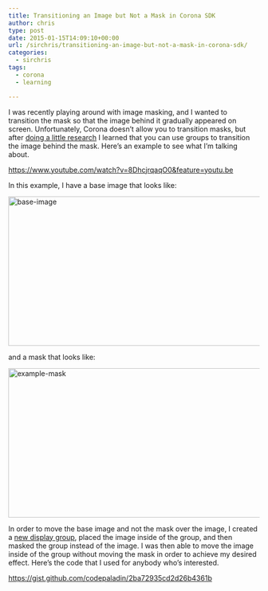 ```yaml
---
title: Transitioning an Image but Not a Mask in Corona SDK
author: chris
type: post
date: 2015-01-15T14:09:10+00:00
url: /sirchris/transitioning-an-image-but-not-a-mask-in-corona-sdk/
categories:
  - sirchris
tags:
  - corona
  - learning

---
```

I was recently playing around with image masking, and I wanted to transition the mask so that the image behind it gradually appeared on screen. Unfortunately, Corona doesn&#8217;t allow you to transition masks, but after [doing a little research][1] I learned that you can use groups to transition the image behind the mask. Here&#8217;s an example to see what I&#8217;m talking about.
<!--more-->

https://www.youtube.com/watch?v=8DhcjrqaqO0&feature=youtu.be

In this example, I have a base image that looks like:

<div class="inlineimg">
  <img src="/wp-content/uploads/2015/01/base-image.png" alt="base-image" width="600" height="300" class="alignnone size-full wp-image-1629" />
</div>

and a mask that looks like:

<div class="inlineimg">
  <img src="/wp-content/uploads/2015/01/example-mask.png" alt="example-mask" width="600" height="300" class="alignnone size-full wp-image-1630" />
</div>

In order to move the base image and not the mask over the image, I created a [new display group][2], placed the image inside of the group, and then masked the group instead of the image. I was then able to move the image inside of the group without moving the mask in order to achieve my desired effect. Here&#8217;s the code that I used for anybody who&#8217;s interested.

https://gist.github.com/codepaladin/2ba72935cd2d26b4361b

 [1]: http://forums.coronalabs.com/topic/34774-moving-image-but-not-mask/
 [2]: http://docs.coronalabs.com/api/library/display/newGroup.html